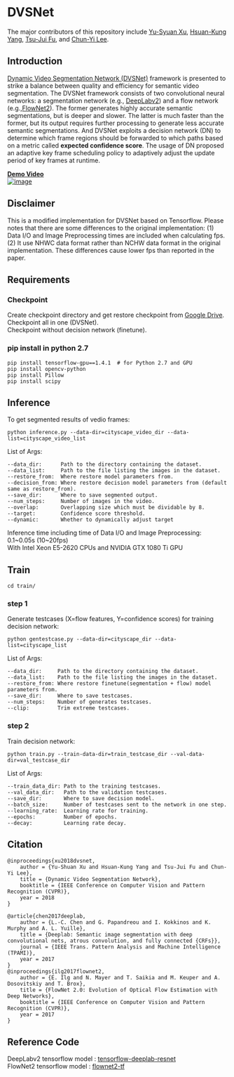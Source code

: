 # DVSNet
The major contributors of this repository include [Yu-Syuan Xu](https://github.com/SUSean), [Hsuan-Kung Yang](https://github.com/hellochick), [Tsu-Jui Fu](https://github.com/yesray0216), and [Chun-Yi Lee](https://github.com/CYMaxwellLee).
## Introduction
[Dynamic Video Segmentation Network (DVSNet)](https://arxiv.org/abs/1804.00931) framework is presented to strike a balance between quality and efficiency for semantic video segmentation.
The DVSNet framework consists of two convolutional neural networks: a segmentation network (e.g., [DeepLabv2](https://arxiv.org/abs/1606.00915)) and a flow network (e.g.,[FlowNet2](https://arxiv.org/abs/1612.01925)).
The former generates highly accurate semantic segmentations, but is deeper and slower.
The latter is much faster than the former, but its output requires further processing to generate less accurate semantic segmentations.
And DVSNet exploits a decision network (DN) to determine which frame regions should be forwarded to which paths based on a metric called **expected confidence score**.
The usage of DN proposed an adaptive key frame scheduling policy to adaptively adjust the update period of key frames at runtime.

[**Demo Video**](https://youtu.be/0YhnGT0HHmY)  
[![image](demo.gif)](https://goo.gl/szDUm8)

## Disclaimer
This is a modified implementation for DVSNet based on Tensorflow. Please notes that there are some differences to the original implementation:
(1) Data I/O and Image Preprocessing times are included when calculating fps. (2) It use NHWC data format rather than NCHW data format in the original implementation.
These differences cause lower fps than reported in the paper.

## Requirements
### Checkpoint
Create checkpoint directory and get restore checkpoint from [Google Drive](https://goo.gl/X1QzVE).  
Checkpoint all in one (DVSNet).  
Checkpoint without decision network (finetune).
### pip install in python 2.7
```
pip install tensorflow-gpu==1.4.1  # for Python 2.7 and GPU
pip install opencv-python
pip install Pillow
pip install scipy
```

## Inference
To get segmented results of vedio frames:
```
python inference.py --data-dir=cityscape_video_dir --data-list=cityscape_video_list
```
List of Args:
```
--data_dir:      Path to the directory containing the dataset.
--data_list:     Path to the file listing the images in the dataset.
--restore_from:  Where restore model parameters from.
--decision_from: Where restore decision model parameters from (default same as restore_from).
--save_dir:      Where to save segmented output.
--num_steps:     Number of images in the video.
--overlap:       Overlapping size which must be dividable by 8.
--target:        Confidence score threshold.
--dynamic:       Whether to dynamically adjust target
```
Inference time including time of Data I/O and Image Preprocessing: 0.1\~0.05s (10\~20fps)  
With Intel Xeon E5-2620 CPUs and NVIDIA GTX 1080 Ti GPU

## Train
```
cd train/
```
### step 1
Generate testcases (X=flow features, Y=confidence scores) for training decision network:
``` 
python gentestcase.py --data-dir=cityscape_dir --data-list=cityscape_list
```
List of Args:
```
--data_dir:     Path to the directory containing the dataset.
--data_list:    Path to the file listing the images in the dataset.
--restore_from: Where restore finetune(segmentation + flow) model parameters from.
--save_dir:     Where to save testcases.
--num_steps:    Number of generates testcases.
--clip:         Trim extreme testcases.
```

### step 2
Train decision network:
``` 
python train.py --train-data-dir=train_testcase_dir --val-data-dir=val_testcase_dir
```
List of Args:
```
--train_data_dir: Path to the training testcases.
--val_data_dir:   Path to the validation testcases.
--save_dir:       Where to save decision model.
--batch_size:     Number of testcases sent to the network in one step.
--learning_rate:  Learning rate for training.
--epochs:         Number of epochs.
--decay:          Learning rate decay.
```

## Citation
```
@inproceedings{xu2018dvsnet,
    author = {Yu-Shuan Xu and Hsuan-Kung Yang and Tsu-Jui Fu and Chun-Yi Lee},
    title = {Dynamic Video Segmentation Network},
    booktitle = {IEEE Conference on Computer Vision and Pattern Recognition (CVPR)},
    year = 2018
}

@article{chen2017deeplab,
    author = {L.-C. Chen and G. Papandreou and I. Kokkinos and K. Murphy and A. L. Yuille},
    title = {Deeplab: Semantic image segmentation with deep convolutional nets, atrous convolution, and fully connected {CRFs}},
    journal = {IEEE Trans. Pattern Analysis and Machine Intelligence (TPAMI)},
    year = 2017
}
@inproceedings{ilg2017flownet2,
    author = {E. Ilg and N. Mayer and T. Saikia and M. Keuper and A. Dosovitskiy and T. Brox},
    title = {FlowNet 2.0: Evolution of Optical Flow Estimation with Deep Networks},
    booktitle = {IEEE Conference on Computer Vision and Pattern Recognition (CVPR)},
    year = 2017
}
```
## Reference Code
DeepLabv2 tensorflow model : [tensorflow-deeplab-resnet](https://github.com/DrSleep/tensorflow-deeplab-resnet)  
FlowNet2 tensorflow model : [flownet2-tf](https://github.com/sampepose/flownet2-tf)
